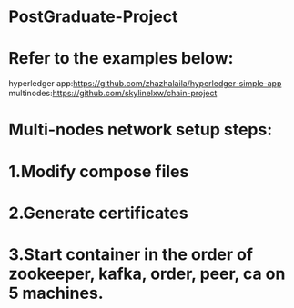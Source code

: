 # PostGraduate-Project
# Refer to the examples below:
hyperledger app:https://github.com/zhazhalaila/hyperledger-simple-app
multinodes:https://github.com/skylinelxw/chain-project

# Multi-nodes network setup steps:
# 1.Modify compose files
# 2.Generate certificates
# 3.Start container in the order of zookeeper, kafka, order, peer, ca on 5 machines.




